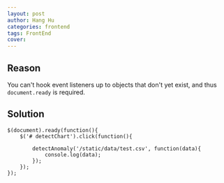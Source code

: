 ```yaml
---
layout: post
author: Hang Hu
categories: frontend
tags: FrontEnd 
cover: 
---
```


## Reason

You can't hook event listeners up to objects that don't yet exist, and thus `document.ready` is required.

## Solution

```
$(document).ready(function(){
	$('# detectChart').click(function(){

		detectAnomaly('/static/data/test.csv', function(data){
			console.log(data);
		});
	});
});
```
